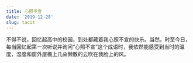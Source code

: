 ```yaml
---
title: 心照不宣
date: '2019-12-28'
slug: tacit
---
```


不得不说，回忆起高中的校园，到处都藏着我心照不宣的快乐。当然，时至今日，每当回忆起第一次听说并询问“心照不宣”这个成语时，我依然能感受到当时的温度，湿度和窗外屋檐上几朵懒散的云吹在我脸上的风。
